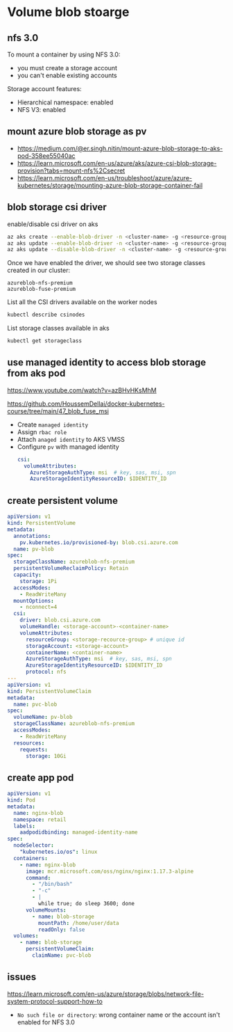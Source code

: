 # Volume blob stoarge

## nfs 3.0
To mount a container by using NFS 3.0:
- you must create a storage account
- you can't enable existing accounts

Storage account features:
- Hierarchical namespace: enabled
- NFS V3: enabled

## mount azure blob storage as pv
- https://medium.com/@er.singh.nitin/mount-azure-blob-storage-to-aks-pod-358ee55040ac
- https://learn.microsoft.com/en-us/azure/aks/azure-csi-blob-storage-provision?tabs=mount-nfs%2Csecret
- https://learn.microsoft.com/en-us/troubleshoot/azure/azure-kubernetes/storage/mounting-azure-blob-storage-container-fail

## blob storage csi driver
enable/disable csi driver on aks
```sh
az aks create --enable-blob-driver -n <cluster-name> -g <resource-group-name> #new aks
az aks update --enable-blob-driver -n <cluster-name> -g <resource-group-name> #existing aks
az aks update --disable-blob-driver -n <cluster-name> -g <resource-group-name> #disable
```
Once we have enabled the driver, we should see two storage classes created in our cluster:
```
azureblob-nfs-premium
azureblob-fuse-premium
```

List all the CSI drivers available on the worker nodes
```sh
kubectl describe csinodes
```

List storage classes available in aks
```sh
kubectl get storageclass
```

## use managed identity to access blob storage from aks pod
https://www.youtube.com/watch?v=azBHvHKsMhM

https://github.com/HoussemDellai/docker-kubernetes-course/tree/main/47_blob_fuse_msi
- Create `managed identity`
- Assign `rbac role`
- Attach `anaged identity` to AKS VMSS
- Configure `pv` with managed identity
  ```yaml
  csi:
    volumeAttributes:
      AzureStorageAuthType: msi  # key, sas, msi, spn
      AzureStorageIdentityResourceID: $IDENTITY_ID  
  ```

## create persistent volume
```yaml
apiVersion: v1
kind: PersistentVolume
metadata:
  annotations:
    pv.kubernetes.io/provisioned-by: blob.csi.azure.com
  name: pv-blob
spec:
  storageClassName: azureblob-nfs-premium
  persistentVolumeReclaimPolicy: Retain
  capacity:
    storage: 1Pi
  accessModes:
    - ReadWriteMany  
  mountOptions:
    - nconnect=4
  csi:
    driver: blob.csi.azure.com
    volumeHandle: <storage-account>-<container-name>
    volumeAttributes:
      resourceGroup: <storage-recource-group> # unique id
      storageAccount: <storage-account>
      containerName: <container-name>      
      AzureStorageAuthType: msi  # key, sas, msi, spn
      AzureStorageIdentityResourceID: $IDENTITY_ID  
      protocol: nfs      
---
apiVersion: v1
kind: PersistentVolumeClaim
metadata:
  name: pvc-blob
spec:
  volumeName: pv-blob
  storageClassName: azureblob-nfs-premium 
  accessModes:
    - ReadWriteMany
  resources:
    requests:
      storage: 10Gi 
```

## create app pod
```yaml
apiVersion: v1
kind: Pod
metadata:
  name: nginx-blob
  namespace: retail
  labels:
    aadpodidbinding: managed-identity-name  
spec:
  nodeSelector:
    "kubernetes.io/os": linux
  containers:
    - name: nginx-blob
      image: mcr.microsoft.com/oss/nginx/nginx:1.17.3-alpine
      command:
        - "/bin/bash"
        - "-c"
        - |
          while true; do sleep 3600; done      
      volumeMounts:
        - name: blob-storage
          mountPath: /home/user/data
          readOnly: false
  volumes:
    - name: blob-storage
      persistentVolumeClaim:
        claimName: pvc-blob
```

## issues
https://learn.microsoft.com/en-us/azure/storage/blobs/network-file-system-protocol-support-how-to
- `No such file or directory`: wrong container name or the account isn't enabled for NFS 3.0
